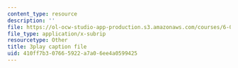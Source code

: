 ```yaml
---
content_type: resource
description: ''
file: https://ol-ocw-studio-app-production.s3.amazonaws.com/courses/6-041-probabilistic-systems-analysis-and-applied-probability-fall-2010/410ff7b307665922a7a06ee4a0599425_XtNXQJkgkhI.vtt
file_type: application/x-subrip
resourcetype: Other
title: 3play caption file
uid: 410ff7b3-0766-5922-a7a0-6ee4a0599425
---
```

